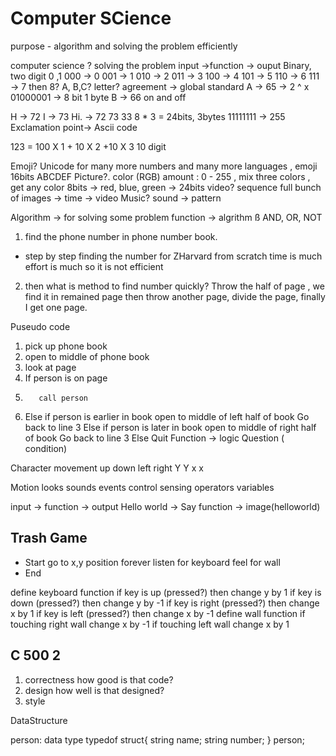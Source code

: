 # Computer SCience #

purpose - algorithm and solving the problem efficiently

computer science ? solving the problem 
input ->function -> ouput
Binary, two digit 0 ,1 
000 -> 0
001 -> 1
010 -> 2
011 -> 3
100 -> 4
101 -> 5
110 -> 6
111 -> 7
then 8?
A, B,C?
letter? agreement -> global standard
A -> 65 -> 2 ^ x 01000001 -> 8 bit 1 byte
B -> 66
on and off

H -> 72 I -> 73 
Hi. -> 72 73 33  8 * 3 = 24bits, 3bytes
11111111 -> 255
Exclamation point-> Ascii code 

123 = 100 X 1 + 10 X 2 +10 X 3 10 digit

Emoji?
Unicode for many more numbers and many more languages , emoji 
16bits 
ABCDEF
Picture?. 
color (RGB)
amount : 0 - 255 , mix three colors , get any color
8bits -> red, blue, green -> 24bits
video?
sequence full bunch of images -> time -> video
Music?
sound -> pattern

Algorithm -> for solving some problem
function -> algrithm ß
AND, OR, NOT

1. find the phone number in phone number book.
- step by step finding the number for ZHarvard from scratch 
time is much
effort is much
so it is not efficient
2. then what is method to find number quickly?
Throw the half of page , we find it in remained page
then throw another page, divide the page, finally I get one page.

Puseudo code

1. pick up phone book
2. open to middle of phone book
3. look at page
4. If person is on page
5.        call person
 6. Else if person is earlier in book
        open to middle of left half of book
        Go back to line 3
    Else if person is later in book
         open to middle of right half of book
         Go back to line 3
    Else
         Quit
Function -> logic 
Question ( condition)

Character movement
 up down left right 
 Y  Y      x    x

 Motion
 looks
 sounds
 events
 control
 sensing
 operators
 variables

input -> function -> output
Hello world -> Say function -> image(helloworld)

## Trash Game ##

- Start
go to x,y position
forever 
   listen for keyboard
   feel for wall 
- End

define keyboard function
   if key is up (pressed?) then
     change y by 1
   if key is down (pressed?) then
      change y by -1
   if key is right (pressed?) then
       change x by 1
   if key is left (pressed?) then
       change x by -1
define wall function
    if touching right wall
      change x by -1
     if touching left wall
       change x by 1


## C 500 2 ##
1. correctness
how good is that code?
2. design
how well is that designed?
3. style


DataStructure

person: data type
typedof struct{
  string name;
  string number;
}
person;